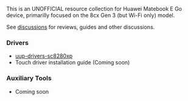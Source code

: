 This is an UNOFFICIAL resource collection for Huawei Matebook E Go device, primarilly focused on the 8cx Gen 3 (but Wi-Fi only) model.

See [discussions](https://github.com/orgs/matebook-e-go/discussions) for reviews, guides and other discussions.

### Drivers

* [uup-drivers-sc8280xp](https://github.com/matebook-e-go/uup-drivers-sc8280xp/releases)
* Touch driver installation guide (Coming soon)

### Auxiliary Tools

* Coming soon
